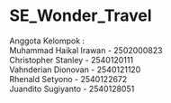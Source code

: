 # SE_Wonder_Travel

Anggota Kelompok : <br />
Muhammad Haikal Irawan - 2502000823 <br />
Christopher Stanley - 2540120111 <br />
Vahnderian Dionovan - 2540121120 <br />
Rhenald Setyono - 2540122672 <br />
Juandito Sugiyanto - 2540128051

